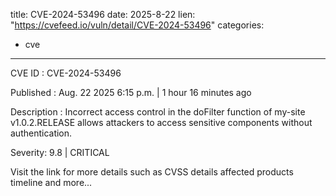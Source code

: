  
title: CVE-2024-53496
date: 2025-8-22
lien: "https://cvefeed.io/vuln/detail/CVE-2024-53496"
categories:
  - cve
---

CVE ID : CVE-2024-53496

Published :  Aug. 22
2025
6:15 p.m. | 1 hour
16 minutes ago

Description : Incorrect access control in the doFilter function of my-site v1.0.2.RELEASE allows attackers to access sensitive components without authentication.

Severity: 9.8 | CRITICAL

Visit the link for more details
such as CVSS details
affected products
timeline
and more...
